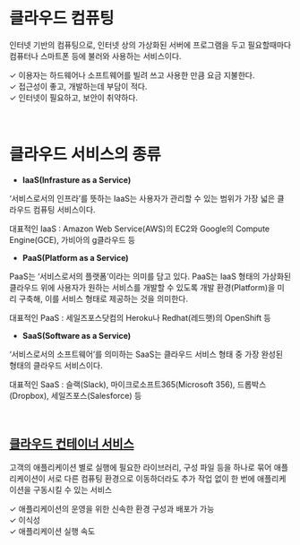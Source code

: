# 클라우드 컴퓨팅
인터넷 기반의 컴퓨팅으로, 인터넷 상의 가상화된 서버에 프로그램을 두고 필요할때마다 컴퓨터나 스마트폰 등에 불러와 사용하는 서비스이다.

✓ 이용자는 하드웨어나 소프트웨어를 빌려 쓰고 사용한 만큼 요금 지불한다.  
✓ 접근성이 좋고, 개발하는데 부담이 적다.  
✓ 인터넷이 필요하고, 보안이 취약하다.  

<br>

# 클라우드 서비스의 종류

- **IaaS(Infrasture as a Service)**

‘서비스로서의 인프라’를 뜻하는 IaaS는 사용자가 관리할 수 있는 범위가 가장 넓은 클라우드 컴퓨팅 서비스이다.  

대표적인 IaaS : Amazon Web Service(AWS)의 EC2와 Google의 Compute Engine(GCE), 가비아의 g클라우드 등

- **PaaS(Platform as a Service)**

PaaS는 ‘서비스로서의 플랫폼’이라는 의미를 담고 있다. PaaS는 IaaS 형태의 가상화된 클라우드 위에 사용자가 원하는 서비스를 개발할 수 있도록 개발 환경(Platform)을 미리 구축해, 이를 서비스 형태로 제공하는 것을 의미한다.  

대표적인 PaaS : 세일즈포스닷컴의 Heroku나 Redhat(레드햇)의 OpenShift 등

- **SaaS(Software as a Service)**

‘서비스로서의 소프트웨어’를 의미하는 SaaS는 클라우드 서비스 형태 중 가장 완성된 형태의 클라우드 서비스이다.  

대표적인 SaaS : 슬랙(Slack), 마이크로소프트365(Microsoft 356),  드롭박스(Dropbox), 세일즈포스(Salesforce) 등


<br>

## **[클라우드 컨테이너 서비스](https://blog.skcc.com/4032)**

고객의 애플리케이션 별로 실행에 필요한 라이브러리, 구성 파일 등을 하나로 묶어 애플리케이션이 서로 다른 컴퓨팅 환경으로 이동하더라도 추가 작업 없이 한 번에 애플리케이션을 구동시킬 수 있는 서비스

✓ 애플리케이션의 운영을 위한 신속한 환경 구성과 배포가 가능  
✓ 이식성  
✓ 애플리케이션 실행 속도  

